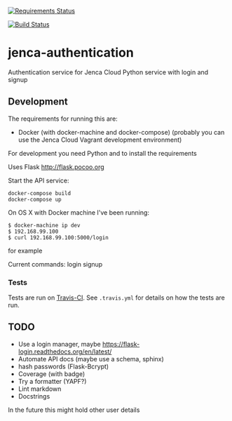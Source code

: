 [![Requirements Status](https://requires.io/github/jenca-cloud/jenca-authentication/requirements.svg?branch=master)](https://requires.io/github/jenca-cloud/jenca-authentication/requirements/?branch=master)

[![Build Status](https://travis-ci.org/jenca-cloud/jenca-authentication.svg?branch=master)](https://travis-ci.org/jenca-cloud/jenca-authentication)

# jenca-authentication

Authentication service for Jenca Cloud
Python service with login and signup

## Development

The requirements for running this are:
* Docker (with docker-machine and docker-compose) (probably you can use the Jenca Cloud Vagrant development environment)

For development you need Python and to install the requirements

Uses Flask http://flask.pocoo.org

Start the API service:

```
docker-compose build
docker-compose up
```

On OS X with Docker machine I've been running:

```
$ docker-machine ip dev
$ 192.168.99.100
$ curl 192.168.99.100:5000/login
```

for example

Current commands:
login
signup

### Tests

Tests are run on [Travis-CI](https://travis-ci.org/jenca-cloud/jenca-authentication).
See `.travis.yml` for details on how the tests are run.

## TODO

* Use a login manager, maybe https://flask-login.readthedocs.org/en/latest/
* Automate API docs (maybe use a schema, sphinx)
* hash passwords (Flask-Bcrypt)
* Coverage (with badge)
* Try a formatter (YAPF?)
* Lint markdown
* Docstrings

In the future this might hold other user details
